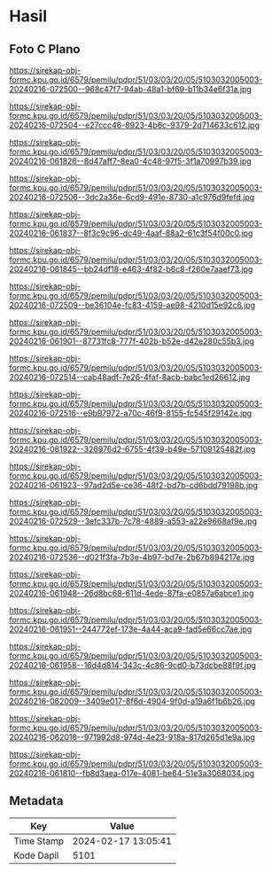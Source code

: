 # Hasil

## Foto C Plano

https://sirekap-obj-formc.kpu.go.id/6579/pemilu/pdpr/51/03/03/20/05/5103032005003-20240216-072500--968c47f7-94ab-48a1-bf69-b11b34e6f31a.jpg

https://sirekap-obj-formc.kpu.go.id/6579/pemilu/pdpr/51/03/03/20/05/5103032005003-20240216-072504--e27ccc46-8923-4b6c-9379-2d714633c612.jpg

https://sirekap-obj-formc.kpu.go.id/6579/pemilu/pdpr/51/03/03/20/05/5103032005003-20240216-061826--8d47aff7-8ea0-4c48-97f5-3f1a70997b39.jpg

https://sirekap-obj-formc.kpu.go.id/6579/pemilu/pdpr/51/03/03/20/05/5103032005003-20240216-072506--3dc2a36e-6cd9-491e-8730-a1c976d9fefd.jpg

https://sirekap-obj-formc.kpu.go.id/6579/pemilu/pdpr/51/03/03/20/05/5103032005003-20240216-061837--8f3c9c96-dc49-4aaf-88a2-61c3f54f00c0.jpg

https://sirekap-obj-formc.kpu.go.id/6579/pemilu/pdpr/51/03/03/20/05/5103032005003-20240216-061845--bb24df18-e463-4f82-b6c8-f260e7aaef73.jpg

https://sirekap-obj-formc.kpu.go.id/6579/pemilu/pdpr/51/03/03/20/05/5103032005003-20240216-072509--be36104e-fc83-4159-ae98-4210d15e92c6.jpg

https://sirekap-obj-formc.kpu.go.id/6579/pemilu/pdpr/51/03/03/20/05/5103032005003-20240216-061901--87731fc8-777f-402b-b52e-d42e280c55b3.jpg

https://sirekap-obj-formc.kpu.go.id/6579/pemilu/pdpr/51/03/03/20/05/5103032005003-20240216-072514--cab48adf-7e26-4faf-8acb-babc1ed26612.jpg

https://sirekap-obj-formc.kpu.go.id/6579/pemilu/pdpr/51/03/03/20/05/5103032005003-20240216-072516--e9b97972-a70c-46f9-8155-fc545f29142e.jpg

https://sirekap-obj-formc.kpu.go.id/6579/pemilu/pdpr/51/03/03/20/05/5103032005003-20240216-061922--326976d2-6755-4f39-b49e-57109125482f.jpg

https://sirekap-obj-formc.kpu.go.id/6579/pemilu/pdpr/51/03/03/20/05/5103032005003-20240216-061923--97ad2d5e-ce36-48f2-bd7b-cd6bdd79198b.jpg

https://sirekap-obj-formc.kpu.go.id/6579/pemilu/pdpr/51/03/03/20/05/5103032005003-20240216-072529--3efc337b-7c78-4889-a553-a22e9668af9e.jpg

https://sirekap-obj-formc.kpu.go.id/6579/pemilu/pdpr/51/03/03/20/05/5103032005003-20240216-072536--d021f3fa-7b3e-4b97-bd7e-2b67b894217e.jpg

https://sirekap-obj-formc.kpu.go.id/6579/pemilu/pdpr/51/03/03/20/05/5103032005003-20240216-061948--26d8bc68-611d-4ede-87fa-e0857a6abce1.jpg

https://sirekap-obj-formc.kpu.go.id/6579/pemilu/pdpr/51/03/03/20/05/5103032005003-20240216-061951--244772ef-173e-4a44-aca9-fad5e66cc7ae.jpg

https://sirekap-obj-formc.kpu.go.id/6579/pemilu/pdpr/51/03/03/20/05/5103032005003-20240216-061958--16d4d814-343c-4c86-9cd0-b73dcbe88f9f.jpg

https://sirekap-obj-formc.kpu.go.id/6579/pemilu/pdpr/51/03/03/20/05/5103032005003-20240216-062009--3409e017-8f6d-4904-9f0d-a19a6f1b6b26.jpg

https://sirekap-obj-formc.kpu.go.id/6579/pemilu/pdpr/51/03/03/20/05/5103032005003-20240216-062016--971992d8-974d-4e23-918a-817d265d1e9a.jpg

https://sirekap-obj-formc.kpu.go.id/6579/pemilu/pdpr/51/03/03/20/05/5103032005003-20240216-061810--fb8d3aea-017e-4081-be64-51e3a3068034.jpg


## Metadata

| Key        | Value               |
| ---------- | ------------------- |
| Time Stamp | 2024-02-17 13:05:41 |
| Kode Dapil | 5101                |



